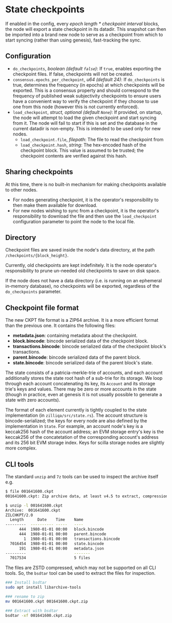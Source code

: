 # State checkpoints
If enabled in the config, every _epoch length * checkpoint interval_ blocks, the node will export a state checkpoint in its datadir. This snapshot can then be imported into a brand new node to serve as a checkpoint from which to start syncing (rather than using genesis), fast-tracking the sync.

## Configuration
 * `do_checkpoints`, *boolean (default `false`)*: If `true`, enables exporting the checkpoint files. If false, checkpoints will not be created.
 * `consensus.epochs_per_checkpoint`, *u64 (default 24)*: If `do_checkpoints` is true, determines the frequency (in epochs) at which checkpoints will be exported. This is a consensus property and should correspond to the frequency of published weak subjectivity checkpoints to ensure users have a convenient way to verify the checkpoint if they choose to use one from this node (however this is not currently enforced).
 * `load_checkpoint`, *struct, optional (default `None`)*: If provided, on startup, the node will attempt to load the given checkpoint and start syncing from it. The node will fail to start if this is set and the database in the current datadir is non-empty. This is intended to be used only for new nodes.
   * `load_checkpoint.file`, *filepath*: The file to read the checkpoint from
   * `load_checkpoint.hash`, *string*: The hex-encoded hash of the checkpoint block. This value is assumed to be trusted; the checkpoint contents are verified against this hash.

## Sharing checkpoints
At this time, there is no built-in mechanism for making checkpoints available to other nodes.
 * For nodes generating checkpoint, it is the operator's responsibility to then make them available for download.
 * For new nodes wishing to sync from a checkpoint, it is the operator's responsibility to download the file and then use the `load_checkpoint` configuration parameter to point the node to the local file.

## Directory
Checkpoint files are saved inside the node's data directory, at the path `/checkpoints/{block_height}`.

Currently, old checkpoints are kept indefinitely. It is the node operator's responsibility to prune un-needed old checkpoints to save on disk space.

If the node does not have a data directory (i.e. is running on an ephemeral in-memory database), no checkpoints will be exported, regardless of the `do_checkpoints` parameter.

## Checkpoint file format
The new CKPT file format is a ZIP64 archive.
It is a more efficient format than the previous one.
It contains the following files:

- **metadata.json**: containing metadata about the checkpoint.
- **block.bincode**: bincode serialized data of the checkpoint block.
- **transactions.bincode**: bincode serialized data of the checkpoint block's transactions.
- **parent.bincode**: bincode serialized data of the parent block.
- **state.bincode**: bincode serialized data of the parent block's state.

The state consists of a patricia-merkle-trie of accounts, and each account additionally stores the state root hash of a sub-trie for its storage. We loop through each account concatenating its key, its `Account` and its storage trie's keys and values. There may be zero or more accounts in the state (though in practice, even at genesis it is not usually possible to generate a state with zero accounts).

The format of each element currently is tightly coupled to the state implementation (in `zilliqa/src/state.rs`). The account structure is bincode-serialized; the keys for every node are also defined by the implementation in `State`. For example, an account node's key is a keccak256 hash of the account address; an EVM storage entry's key is the keccak256 of the concatetation of the corresponding account's address and its 256 bit EVM storage index. Keys for scilla storage nodes are slightly more complex.

## CLI tools
The standard `unzip` and `7z` tools can be used to inspect the archive itself e.g.

```sh
$ file 001641600.ckpt
001641600.ckpt: Zip archive data, at least v4.5 to extract, compression method=Zstd

$ unzip -l 001641600.ckpt
Archive:  001641600.ckpt
ZILCHKPT/2.0
  Length      Date    Time    Name
---------  ---------- -----   ----
      444  1980-01-01 00:00   block.bincode
      444  1980-01-01 00:00   parent.bincode
        1  1980-01-01 00:00   transactions.bincode
  7016454  1980-01-01 00:00   state.bincode
      191  1980-01-01 00:00   metadata.json
---------                     -------
  7017534                     5 files
```

The files are ZSTD compressed, which may not be supported on all CLI tools.
So, the `bsdtar` tool can be used to extract the files for inspection.

```sh
### Install bsdtar
sudo apt install libarchive-tools

### rename to zip
mv 001641600.ckpt 001641600.ckpt.zip

### Extract with bsdtar
bsdtar -xf 001641600.ckpt.zip
```
